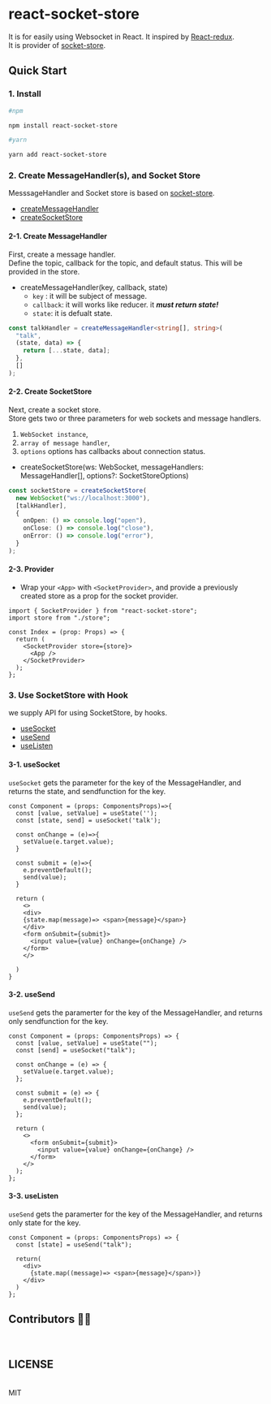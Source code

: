 # react-socket-store

It is for easily using Websocket in React. It inspired by [React-redux](https://github.com/reduxjs/react-redux).<br>
It is provider of [socket-store](https://github.com/nerdchanii/socket-store).

## Quick Start


### 1. Install


```bash
#npm

npm install react-socket-store

#yarn

yarn add react-socket-store
```



### 2. Create MessageHandler(s), and Socket Store


MesssageHandler and Socket store is based on [socket-store](https://github.com/nerdchanii/socket-store).

- [createMessageHandler](#2-1-create-messagehandler)
- [createSocketStore](#2-2-create-socketstore)

#### 2-1. Create MessageHandler


First, create a message handler.<br>
Define the topic, callback for the topic, and default status. This will be provided in the store.

- createMessageHandler(key, callback, state)
  - `key` : it will be subject of message.
  - `callback`: it will works like reducer. it **_must return state!_**
  - `state`: it is defualt state.

```ts
const talkHandler = createMessageHandler<string[], string>(
  "talk",
  (state, data) => {
    return [...state, data];
  },
  []
);
```



#### 2-2. Create SocketStore


Next, create a socket store.<br>
Store gets two or three parameters for web sockets and message handlers.
1. `WebSocket instance`,
2. `array of message handler`,
3. `options` options has callbacks about connection status.

- createSocketStore(ws: WebSocket, messageHandlers: MessageHandler[], options?: SocketStoreOptions)

```ts
const socketStore = createSocketStore(
  new WebSocket("ws://localhost:3000"),
  [talkHandler],
  {
    onOpen: () => console.log("open"),
    onClose: () => console.log("close"),
    onError: () => console.log("error"),
  }
);
```


#### 2-3. Provider


- Wrap your `<App>` with `<SocketProvider>`, and provide a previously created store as a prop for the socket provider.

```tsx
import { SocketProvider } from "react-socket-store";
import store from "./store";

const Index = (prop: Props) => {
  return (
    <SocketProvider store={store}>
      <App />
    </SocketProvider>
  );
};
```



### 3. Use SocketStore with Hook


we supply API for using SocketStore, by hooks.

- [useSocket](#3-1-usesocket)
- [useSend](#3-2-usesend)
- [useListen](#3-3-uselisten)



#### 3-1. useSocket

`useSocket` gets the parameter for the key of the MessageHandler, and returns the state, and sendfunction for the key.

```tsx
const Component = (props: ComponentsProps)=>{
  const [value, setValue] = useState('');
  const [state, send] = useSocket('talk');

  const onChange = (e)=>{
    setValue(e.target.value);
  }

  const submit = (e)=>{
    e.preventDefault();
    send(value);
  }

  return (
    <>
    <div>
    {state.map(message)=> <span>{message}</span>}
    </div>
    <form onSubmit={submit}>
      <input value={value} onChange={onChange} />
    </form>
    </>

  )
}
```


#### 3-2. useSend

`useSend` gets the paramerter for the key of the MessageHandler, and returns
  only sendfunction for the key.

```tsx
const Component = (props: ComponentsProps) => {
  const [value, setValue] = useState("");
  const [send] = useSocket("talk");

  const onChange = (e) => {
    setValue(e.target.value);
  };

  const submit = (e) => {
    e.preventDefault();
    send(value);
  };

  return (
    <>
      <form onSubmit={submit}>
        <input value={value} onChange={onChange} />
      </form>
    </>
  );
};
```


#### 3-3. useListen

`useSend` gets the paramerter for the key of the MessageHandler, and returns
  only state for the key.

```tsx
const Component = (props: ComponentsProps) => {
  const [state] = useSend("talk");

  return(
    <div>
      {state.map((message)=> <span>{message}</span>)}
    </div>
  )
};
```



## Contributors 👏🏻
<br/>

## LICENSE
<br/>
 MIT
